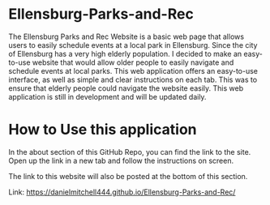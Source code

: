 # Ellensburg-Parks-and-Rec

The Ellensburg Parks and Rec Website is a basic web page that allows users to easily schedule events at a local park in Ellensburg. Since the city of Ellensburg has
a very high elderly population. I decided to make an easy-to-use website that would allow older people to easily navigate and schedule events at local parks. This 
web application offers an easy-to-use interface, as well as simple and clear instructions on each tab. This was to ensure that elderly people could navigate the website
easily. This web application is still in development and will be updated daily.


# How to Use this application

In the about section of this GitHub Repo, you can find the link to the site. Open up the link in a new tab and follow the instructions on screen.

The link to this website will also be posted at the bottom of this section.

Link:  https://danielmitchell444.github.io/Ellensburg-Parks-and-Rec/
